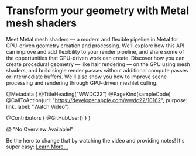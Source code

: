# Transform your geometry with Metal mesh shaders

Meet Metal mesh shaders — a modern and flexible pipeline in Metal for GPU-driven geometry creation and processing. We'll explore how this API can improve and add flexibility to your render pipeline, and share some of the opportunities that GPU-driven work can create. Discover how you can create procedural geometry — like hair rendering — on the GPU using mesh shaders, and build single render passes without additional compute passes or intermediate buffers. We'll also show you how to improve scene processing and rendering through GPU-driven meshlet culling.

@Metadata {
   @TitleHeading("WWDC22")
   @PageKind(sampleCode)
   @CallToAction(url: "https://developer.apple.com/wwdc22/10162", purpose: link, label: "Watch Video")

   @Contributors {
      @GitHubUser(<replace this with your GitHub handle>)
   }
}

😱 "No Overview Available!"

Be the hero to change that by watching the video and providing notes! It's super easy:
 [Learn More…](https://wwdcnotes.github.io/WWDCNotes/documentation/wwdcnotes/contributing)
